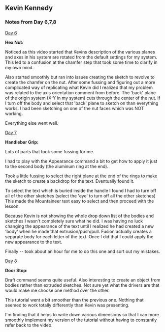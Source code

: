 ## Kevin Kennedy

### Notes from Day 6,7,8

[Day 6](https://www.youtube.com/watch?v=DfAfxae8aRc&list=PLrZ2zKOtC_-C4rWfapgngoe9o2-ng8ZBr&index=7)

**Hex Nut:**

Noticed as this video started that Kevins description of the various planes and axes in his system are rotated from the default settings for my system. This led to a confusion at the chamfer step that took some time to clarify in my own mind.

Also started smoothly but ran into issues creating the sketch to revolve to create the chamfer on the nut. After some fussing and figuring out a more complicated way of replicating what Kevin did I realized that my problem was related to the axis orientation comment from before. The 'back' plane of the origin system (X-Y in my system) cuts through the center of the nut. If I turn off the body and select that 'back' plane to sketch on than everything works. I had been sketching on one of the nut faces which was NOT working.

Everything else went well.

[Day 7](https://www.youtube.com/watch?v=Mv54UfwYYos&list=PLrZ2zKOtC_-C4rWfapgngoe9o2-ng8ZBr&index=8)

**Handlebar Grip:**

Lots of parts that took some fussing for me.

I had to play with the Appearance command a bit to get how to apply it just to the second body (the aluminum ring at the end). 

Took a little fussing to select the right plane at the end of the rings to make the sketch to create a backdrop for the text. Eventually found it. 

To select the text which is buried inside the handle I found I had to turn off all of the other sketches (select the 'eye' to turn off all the other sketches) This made the Mountaineer text easy to select and then proceed with the lesson.

Because Kevin is not showing the whole drop down list of the bodies and sketches I wasn't completely sure what he did. I was having no luck changing the appearance of the text until I realized he had created a new 'body' when he made that extrusion/push/pull. Fusion actually creates a separate body for each letter of the text. Once I did that I could apply the new appearance to the text.

Finally -- took about an hour for me to do this one and sort out my mistakes.

[Day 8](https://www.youtube.com/watch?v=Mv54UfwYYos&list=PLrZ2zKOtC_-C4rWfapgngoe9o2-ng8ZBr&index=9)

**Door Stop:**

Draft command seems quite useful. Also interesting to create an object from bodies rather than extruded sketches. Not sure yet what the drivers are that would make me choose one method over the other.

This tutorial went a bit smoother than the previous one. Nothing that seemed to work totally differently than Kevin was presenting.

I'm finding that it helps to write down various dimensions so that I can more smoothly implement my version of the tutorial without having to constantly refer back to the video.


